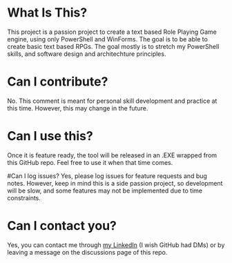 # What Is This?
This project is a passion project to create a text based Role Playing Game engine, using only PowerShell and WinForms. The goal is to be able to create basic text based RPGs. The goal mostly is to stretch my PowerShell skills, and software design and architechture principles.

# Can I contribute?
No. This comment is meant for personal skill development and practice at this time. However, this may change in the future.

# Can I use this?
Once it is feature ready, the tool will be released in an .EXE wrapped from this GitHub repo. Feel free to use it when that time comes.

#Can I log issues?
Yes, please log issues for feature requests and bug notes. However, keep in mind this is a side passion project, so development will be slow, and some features may not be implemented due to time constraints.

# Can I contact you?
Yes, you can contact me through [my LinkedIn](https://www.linkedin.com/in/kyler-stratton-b75159144/) (I wish GitHub had DMs) or by leaving a message on the discussions page of this repo.
